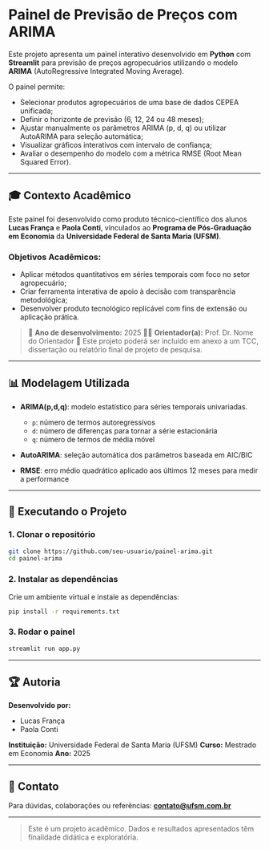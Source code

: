 # Painel de Previsão de Preços com ARIMA

Este projeto apresenta um painel interativo desenvolvido em **Python** com **Streamlit** para previsão de preços agropecuários utilizando o modelo **ARIMA** (AutoRegressive Integrated Moving Average).

O painel permite:

* Selecionar produtos agropecuários de uma base de dados CEPEA unificada;
* Definir o horizonte de previsão (6, 12, 24 ou 48 meses);
* Ajustar manualmente os parâmetros ARIMA (p, d, q) ou utilizar AutoARIMA para seleção automática;
* Visualizar gráficos interativos com intervalo de confiança;
* Avaliar o desempenho do modelo com a métrica RMSE (Root Mean Squared Error).

---

## 🎓 Contexto Acadêmico

Este painel foi desenvolvido como produto técnico-científico dos alunos **Lucas França** e **Paola Conti**, vinculados ao **Programa de Pós-Graduação em Economia** da **Universidade Federal de Santa Maria (UFSM)**.

### Objetivos Acadêmicos:

* Aplicar métodos quantitativos em séries temporais com foco no setor agropecuário;
* Criar ferramenta interativa de apoio à decisão com transparência metodológica;
* Desenvolver produto tecnológico replicável com fins de extensão ou aplicação prática.

> 📅 **Ano de desenvolvimento:** 2025
> 👩‍🎓 **Orientador(a):** Prof. Dr. Nome do Orientador
> 📄 Este projeto poderá ser incluído em anexo a um TCC, dissertação ou relatório final de projeto de pesquisa.

---

## 📊 Modelagem Utilizada

* **ARIMA(p,d,q)**: modelo estatístico para séries temporais univariadas.

  * `p`: número de termos autoregressivos
  * `d`: número de diferenças para tornar a série estacionária
  * `q`: número de termos de média móvel
* **AutoARIMA**: seleção automática dos parâmetros baseada em AIC/BIC
* **RMSE**: erro médio quadrático aplicado aos últimos 12 meses para medir a performance

---

## 🚀 Executando o Projeto

### 1. Clonar o repositório

```bash
git clone https://github.com/seu-usuario/painel-arima.git
cd painel-arima
```

### 2. Instalar as dependências

Crie um ambiente virtual e instale as dependências:

```bash
pip install -r requirements.txt
```

### 3. Rodar o painel

```bash
streamlit run app.py
```

---

## 🏆 Autoria

**Desenvolvido por:**

* Lucas França
* Paola Conti

**Instituição:** Universidade Federal de Santa Maria (UFSM)
**Curso:** Mestrado em Economia
**Ano:** 2025

---

## 💌 Contato

Para dúvidas, colaborações ou referências:
**[contato@ufsm.com.br](mailto:contato@ufsm.com.br)**

---

> Este é um projeto acadêmico. Dados e resultados apresentados têm finalidade didática e exploratória.
